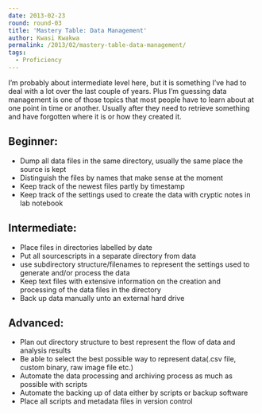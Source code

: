```yaml
---
date: 2013-02-23
round: round-03
title: 'Mastery Table: Data Management'
author: Kwasi Kwakwa
permalink: /2013/02/mastery-table-data-management/
tags:
  - Proficiency
---
```

I&#8217;m probably about intermediate level here, but it is something I&#8217;ve had to deal with a lot over the last couple of years. Plus I&#8217;m guessing data management is one of those topics that most people have to learn about at one point in time or another. Usually after they need to retrieve something and have forgotten where it is or how they created it.

## Beginner:

*   <span style="line-height: 16px;">Dump all data files in the same directory, usually the same place the source is kept</span>
*   Distinguish the files by names that make sense at the moment
*   Keep track of the newest files partly by timestamp
*   Keep track of the settings used to create the data with cryptic notes in lab notebook

## Intermediate:

*   <span style="line-height: 16px;">Place files in directories labelled by date</span>
*   Put all sourcescripts in a separate directory from data
*   use subdirectory structure/filenames to represent the settings used to generate and/or process the data
*   Keep text files with extensive information on the creation and processing of the data files in the directory
*   Back up data manually unto an external hard drive

## Advanced:

*   <span style="line-height: 16px;">Plan out directory structure to best represent the flow of data and analysis results</span>
*   Be able to select the best possible way to represent data(.csv file, custom binary, raw image file etc.)
*   Automate the data processing and archiving process as much as possible with scripts
*   Automate the backing up of data either by scripts or backup software
*   Place all scripts and metadata files in version control
